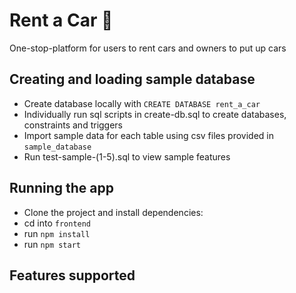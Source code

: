 # Rent a Car 🚗
One-stop-platform for users to rent cars and owners to put up cars

## Creating and loading sample database
- Create database locally with ```CREATE DATABASE rent_a_car```
- Individually run sql scripts in create-db.sql to create databases, constraints and triggers
- Import sample data for each table using csv files provided in ```sample_database```
- Run test-sample-(1-5).sql to view sample features

## Running the app
- Clone the project and install dependencies:
- cd into ```frontend```
- run ```npm install```
- run ```npm start```


## Features supported
